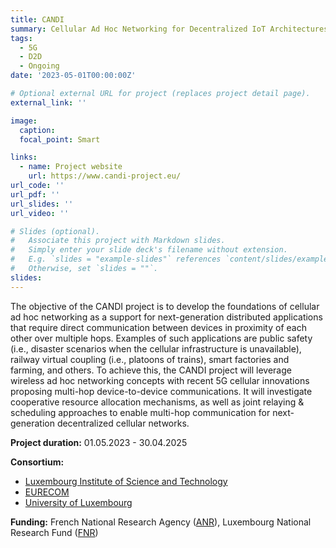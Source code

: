 ```yaml
---
title: CANDI
summary: Cellular Ad Hoc Networking for Decentralized IoT Architectures
tags:
  - 5G
  - D2D
  - Ongoing
date: '2023-05-01T00:00:00Z'

# Optional external URL for project (replaces project detail page).
external_link: ''

image:
  caption: 
  focal_point: Smart

links:
  - name: Project website
    url: https://www.candi-project.eu/
url_code: ''
url_pdf: ''
url_slides: ''
url_video: ''

# Slides (optional).
#   Associate this project with Markdown slides.
#   Simply enter your slide deck's filename without extension.
#   E.g. `slides = "example-slides"` references `content/slides/example-slides.md`.
#   Otherwise, set `slides = ""`.
slides: 
---
```


The objective of the CANDI project is to develop the foundations of cellular ad hoc networking as a support for next-generation distributed applications that require direct communication between devices in proximity of each other over multiple hops.
Examples of such applications are public safety (i.e., disaster scenarios when the cellular infrastructure is unavailable), railway virtual coupling (i.e., platoons of trains), smart factories and farming, and others.
To achieve this, the CANDI project will leverage wireless ad hoc networking concepts with recent 5G cellular innovations proposing multi-hop device-to-device communications.
It will investigate cooperative resource allocation mechanisms, as well as joint relaying & scheduling approaches to enable multi-hop communication for next-generation decentralized cellular networks.

<i class="fa-solid fa-calendar-days"></i> **Project duration:** 01.05.2023 - 30.04.2025

<i class="fa-solid fa-people-group"></i> **Consortium:**  
- [Luxembourg Institute of Science and Technology](https://www.list.lu/)
- [EURECOM](https://www.eurecom.fr/en)
- [University of Luxembourg](https://wwwen.uni.lu/)

<i class="fa-solid fa-money-bill"></i> **Funding:** French National Research Agency ([ANR](https://anr.fr/en/)), Luxembourg National Research Fund ([FNR](https://www.fnr.lu/))